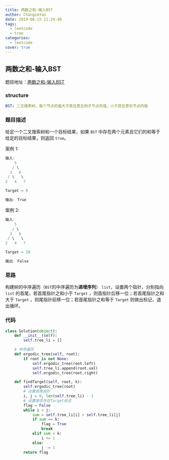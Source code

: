 ```yaml
---
title: 两数之和-输入BST
author: ChangzeYan
date: 2019-06-15 21:24:40
tags:
  - leetcode
  - tree
categories:
  - leetcode
cover: true
---
```


## 两数之和-输入BST
题目地址：[两数之和-输入BST](https://leetcode-cn.com/problems/two-sum-iv-input-is-a-bst/)

### structure
```yaml
BST: 二叉搜索树，每个节点的值大于其任意左侧子节点的值，小于其任意右节点的值
```


### 题目描述
给定一个二叉搜索树和一个目标结果，如果 `BST` 中存在两个元素且它们的和等于给定的目标结果，则返回 `true`。

案例 1:
```c
输入:
    5
   / \
  3   6
 / \   \
2   4   7

Target = 9

输出: True
```

案例 2:
```c
输入:
    5
   / \
  3   6
 / \   \
2   4   7

Target = 28

输出: False
```

### 思路
构建树的中序遍历（`BST`的中序遍历为**递增序列**） `list`，设置两个指针，分别指向 `list` 的首尾，若首尾指针之和小于 `Target` ，则首指针后移一位；若首尾指针之和大于 `Target` ，则尾指针前移一位；若首尾指针之和等于 `Target` 则做出标记，退出循环。

### 代码
```python
class Solution(object):
    def __init__(self):
        self.tree_li = []

    # 中序遍历
    def ergodic_tree(self, root):
        if root is not None:
            self.ergodic_tree(root.left)
            self.tree_li.append(root.val)
            self.ergodic_tree(root.right)

    def findTarget(self, root, k):
        self.ergodic_tree(root)
        # 设置首尾指针
        i, j = 0, len(self.tree_li) - 1
        # 设置是否存在Target标志
        flag = False
        while i < j:
            sum = self.tree_li[i] + self.tree_li[j]
            if sum == k:
                flag = True
                break
            elif sum < k:
                i += 1
            else:
                j -= 1
        return flag
```
